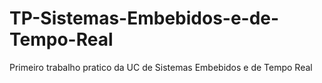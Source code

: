 # TP-Sistemas-Embebidos-e-de-Tempo-Real

Primeiro trabalho pratico da UC de Sistemas Embebidos e de Tempo Real 
